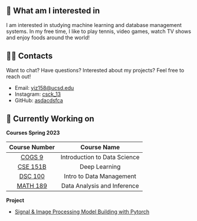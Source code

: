 ---
---

## 🧐 What am I interested in

I am interested in studying machine learning and database management systems. In my free time, I like to play tennis, video games, watch TV shows and enjoy foods around the world!

## 👋🏻 Contacts

Want to chat? Have questions? Interested about my projects? Feel free to reach out!

- Email: [yiz158@ucsd.edu](https://mail.google.com/mail/u/0/#inbox?compose=CllgCKCJFGKVTWJKCWVqcptdhrjrgqjwSTmvRRcvWqcWvhSzdbflNgNHddBFDZSglSxSvJpjHDB)
- Instagram: [csck_13](https://www.instagram.com/csck_13/)
- GitHub: [asdacdsfca](https://github.com/asdacdsfca)

## 👀 Currently Working on

**Courses Spring 2023**


| Course Number      | Course Name |
| :----:        |    :----:   |
| [COGS 9](https://catalog.ucsd.edu/courses/COGS.html#:~:text=COGS%209.%20Introduction%20to%20Data%20Science%20(4))      | Introduction to Data Science      |
| [CSE 151B](https://catalog.ucsd.edu/courses/CSE.html#:~:text=CSE%20151B.%20Deep%20Learning)   | Deep Learning        |
|[DSC 100](https://catalog.ucsd.edu/courses/DSC.html#:~:text=DSC%20100.%20Introduction%20to%20Data%20Management)|Intro to Data Management |
|[MATH 189](https://catalog.ucsd.edu/courses/MATH.html#:~:text=MATH%20189.%20Exploratory%20Data%20Analysis%20and%20Inference)|Data Analysis and Inference |


**Project**

- [Signal & Image Processing Model Building with Pytorch](https://github.com/asdacdsfca/Pytorch_Prac)